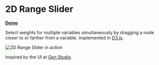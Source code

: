 # 2D Range Slider

**[Demo](https://2d-rangeslider-qyuheaispc.now.sh/)**

Select weights for multiple variables simultaneously by dragging a node closer to or farther from a variable. Implemented in [D3.js](https://d3js.org).

![2D Range Slider in action](https://2d-rangeslider-qyuheaispc.now.sh/2d-rangeslider.jpg "2D Range Slider in action")

Inspired by the UI at [Gen Studio](https://gen.studio/map/%3Fid%3D9405%26ids%3D%5B9405%2C9232%2C22848%2C8396%2C751402%2C79226%5D)
